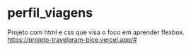 # perfil_viagens
Projeto com html e css que visa o foco em aprender flexbox.
https://projeto-travelgram-bice.vercel.app/#
